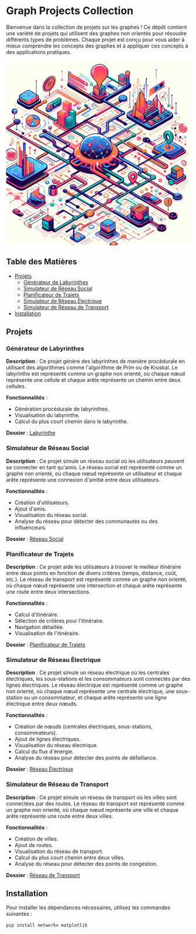 # Graph Projects Collection

Bienvenue dans la collection de projets sur les graphes ! Ce dépôt contient une variété de projets qui utilisent des graphes non orientés pour résoudre différents types de problèmes. Chaque projet est conçu pour vous aider à mieux comprendre les concepts des graphes et à appliquer ces concepts à des applications pratiques.

<img src="/images/cover.jpg">

## Table des Matières

- [Projets](#projets)
  - [Générateur de Labyrinthes](#générateur-de-labyrinthes)
  - [Simulateur de Réseau Social](#simulateur-de-réseau-social)
  - [Planificateur de Trajets](#planificateur-de-trajets)
  - [Simulateur de Réseau Électrique](#simulateur-de-réseau-électrique)
  - [Simulateur de Réseau de Transport](#simulateur-de-réseau-de-transport)
- [Installation](#installation)

## Projets

### Générateur de Labyrinthes

**Description** : Ce projet génère des labyrinthes de manière procédurale en utilisant des algorithmes comme l'algorithme de Prim ou de Kruskal. Le labyrinthe est représenté comme un graphe non orienté, où chaque nœud représente une cellule et chaque arête représente un chemin entre deux cellules.

**Fonctionnalités** :
- Génération procédurale de labyrinthes.
- Visualisation du labyrinthe.
- Calcul du plus court chemin dans le labyrinthe.

**Dossier** : [Labyrinthe](./labyrinthe)

### Simulateur de Réseau Social

**Description** : Ce projet simule un réseau social où les utilisateurs peuvent se connecter en tant qu'amis. Le réseau social est représenté comme un graphe non orienté, où chaque nœud représente un utilisateur et chaque arête représente une connexion d'amitié entre deux utilisateurs.

**Fonctionnalités** :
- Création d'utilisateurs.
- Ajout d'amis.
- Visualisation du réseau social.
- Analyse du réseau pour détecter des communautés ou des influenceurs.

**Dossier** : [Réseau Social](./reseau_social)

### Planificateur de Trajets

**Description** : Ce projet aide les utilisateurs à trouver le meilleur itinéraire entre deux points en fonction de divers critères (temps, distance, coût, etc.). Le réseau de transport est représenté comme un graphe non orienté, où chaque nœud représente une intersection et chaque arête représente une route entre deux intersections.

**Fonctionnalités** :
- Calcul d'itinéraire.
- Sélection de critères pour l'itinéraire.
- Navigation détaillée.
- Visualisation de l'itinéraire.

**Dossier** : [Planificateur de Trajets](./planificateur_trajets)

### Simulateur de Réseau Électrique

**Description** : Ce projet simule un réseau électrique où les centrales électriques, les sous-stations et les consommateurs sont connectés par des lignes électriques. Le réseau électrique est représenté comme un graphe non orienté, où chaque nœud représente une centrale électrique, une sous-station ou un consommateur, et chaque arête représente une ligne électrique entre deux nœuds.

**Fonctionnalités** :
- Création de nœuds (centrales électriques, sous-stations, consommateurs).
- Ajout de lignes électriques.
- Visualisation du réseau électrique.
- Calcul du flux d'énergie.
- Analyse du réseau pour détecter des points de défaillance.

**Dossier** : [Réseau Électrique](./reseau_electrique)

### Simulateur de Réseau de Transport

**Description** : Ce projet simule un réseau de transport où les villes sont connectées par des routes. Le réseau de transport est représenté comme un graphe non orienté, où chaque nœud représente une ville et chaque arête représente une route entre deux villes.

**Fonctionnalités** :
- Création de villes.
- Ajout de routes.
- Visualisation du réseau de transport.
- Calcul du plus court chemin entre deux villes.
- Analyse du réseau pour détecter des points de congestion.

**Dossier** : [Réseau de Transport](./reseau_transport)

## Installation

Pour installer les dépendances nécessaires, utilisez les commandes suivantes :

```bash
pip install networkx matplotlib
